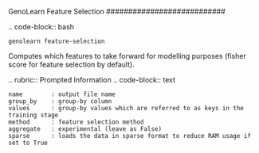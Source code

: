 GenoLearn Feature Selection
###########################

.. code-block:: bash

    genolearn feature-selection


Computes which features to take forward for modelling purposes (fisher score for feature selection by default).

.. rubric:: Prompted Information
.. code-block:: text

    name        : output file name
    group_by    : group-by column
    values      : group-by values which are referred to as keys in the training stage
    method      : feature selection method
    aggregate   : experimental (leave as False)
    sparse      : loads the data in sparse format to reduce RAM usage if set to True


